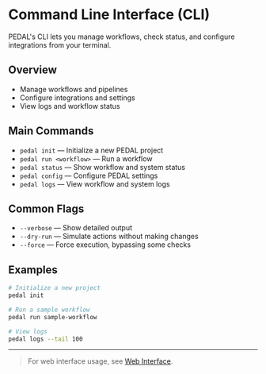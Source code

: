 # Command Line Interface (CLI)

PEDAL's CLI lets you manage workflows, check status, and configure integrations from your terminal.

## Overview
- Manage workflows and pipelines
- Configure integrations and settings
- View logs and workflow status

## Main Commands
- `pedal init` — Initialize a new PEDAL project
- `pedal run <workflow>` — Run a workflow
- `pedal status` — Show workflow and system status
- `pedal config` — Configure PEDAL settings
- `pedal logs` — View workflow and system logs

## Common Flags
- `--verbose` — Show detailed output
- `--dry-run` — Simulate actions without making changes
- `--force` — Force execution, bypassing some checks

## Examples
```bash
# Initialize a new project
pedal init

# Run a sample workflow
pedal run sample-workflow

# View logs
pedal logs --tail 100
```

---

> For web interface usage, see [Web Interface](web.md). 
